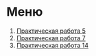 #  Меню
1. [Практическая работа 5 ](https://github.com/caidzitcu/mdc0103/blob/master/pr5/5.md)    
2. [Практическая работа 7 ](https://github.com/caidzitcu/mdc0103/blob/master/pr7/7.md )   
3. [Практическая работа 14 ](https://github.com/caidzitcu/mdc0103/blob/master/pr14/14.md )
